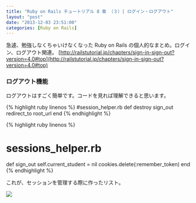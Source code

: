 ```yaml
---
title: "Ruby on Rails チュートリアル 8 章 （３）| ログイン・ログアウト"
layout: "post"
date: "2013-12-03 23:51:00"
categories: [Ruby on Rails]
---
```


急遽、勉強しなくちゃいけなくなった Ruby on Rails の個人的なまとめ。ログイン、ログアウト関連。
[http://railstutorial.jp/chapters/sign-in-sign-out?version=4.0#top](http://railstutorial.jp/chapters/sign-in-sign-out?version=4.0#top)

### ログアウト機能

ログアウトはすごく簡単です。コードを見れば理解できると思います。

{% highlight ruby linenos %}
#session_helper.rb
def destroy
  sign_out
  redirect_to root_url
end
{% endhighlight %}

{% highlight ruby linenos %}
# sessions_helper.rb 
def sign_out
  self.current_student = nil
  cookies.delete(:remember_token)
end 
{% endhighlight %}

これが、セッションを管理する際に作ったリスト。

![](http://1.bp.blogspot.com/-hBQ82oc7kgE/Up5uK0xRbqI/AAAAAAAAALk/5yZXzH0ZGC0/s1600/Screen+Shot+2013-11-18+at+5.14.27+PM.png)